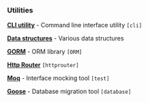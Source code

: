
### Utilities

[**CLI utility**](https://github.com/urfave/cli) - Command line interface utility `[cli]`

[**Data structures**](https://github.com/Workiva/go-datastructures) - Various data structures

[**GORM**](http://gorm.io/) - ORM library `[ORM]`

[**Http Router**](https://github.com/julienschmidt/httprouter) `[httprouter]`

[**Moq**](https://github.com/matryer/moq) - Interface mocking tool `[test]`

[**Goose**](https://bitbucket.org/liamstask/goose) - Database migration tool `[database]`
